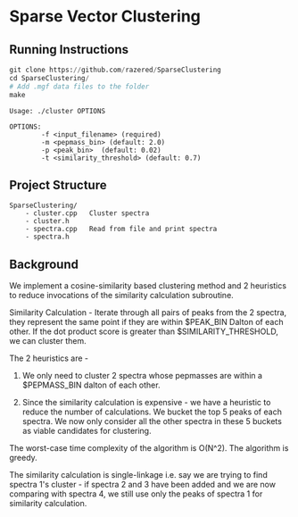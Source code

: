 # Sparse Vector Clustering

## Running Instructions

```python
git clone https://github.com/razered/SparseClustering
cd SparseClustering/
# Add .mgf data files to the folder
make 
```

```
Usage: ./cluster OPTIONS

OPTIONS:
        -f <input_filename> (required)
        -m <pepmass_bin> (default: 2.0)
        -p <peak_bin>  (default: 0.02)
        -t <similarity_threshold> (default: 0.7)
```

## Project Structure
```
SparseClustering/
    - cluster.cpp   Cluster spectra
    - cluster.h     
    - spectra.cpp   Read from file and print spectra
    - spectra.h     
```

## Background

We implement a cosine-similarity based clustering method and 2 heuristics to reduce invocations of the similarity calculation subroutine.

Similarity Calculation - Iterate through all pairs of peaks from the 2 spectra, they represent the same point if they are within $PEAK_BIN Dalton of each other. If the dot product score is greater than $SIMILARITY_THRESHOLD, we can cluster them.

The 2 heuristics are - 
1. We only need to cluster 2 spectra whose pepmasses are within a $PEPMASS_BIN dalton  of each other.

2. Since the similarity calculation is expensive - we have a heuristic to reduce the number of calculations. We bucket the top 5 peaks of each spectra. We now only consider all the other spectra in these 5 buckets as viable candidates for clustering.

The worst-case time complexity of the algorithm is O(N^2). The algorithm is greedy. 

The similarity calculation is single-linkage i.e. say we are trying to find spectra 1's cluster - if spectra 2 and 3 have been added and we are now comparing with spectra 4, we still use only the peaks of spectra 1 for similarity calculation.